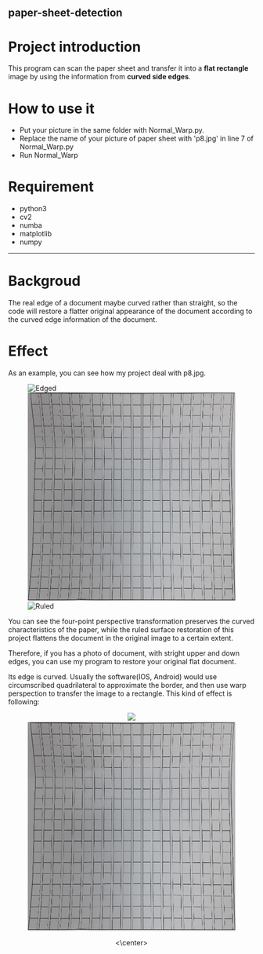 ## paper-sheet-detection

# Project introduction
 This program can scan the paper sheet and transfer it into a **flat rectangle** image by using the information
from **curved side edges**.
# How to use it
  * Put your picture in the same folder with Normal_Warp.py.
  * Replace the name of your picture of paper sheet with 'p8.jpg' in line 7 of Normal_Warp.py
  * Run Normal_Warp
# Requirement
  * python3
  * cv2
  * numba
  * matplotlib
  * numpy
  - - - 
  
  # Backgroud
  The real edge of a document maybe curved rather than straight, so the code will restore a flatter original appearance of the document according to the curved
edge information of the document.

# Effect
  As an example, you can see how my project deal with p8.jpg.
  
<figure>
  
<img src="EdgeAndRectangle.png"  alt="Edged" title="Original pic. with marked border">
<img src="After.png"  alt="After" title="By Quadrilateral way">
  <img sec="RuledSurface.png" alt="Ruled" title="By Ruled Surface Model(My project)">
</figure>

You can see the four-point perspective transformation preserves the curved characteristics of the paper, while the ruled surface restoration of this project flattens the document in the original image to a certain extent.

Therefore, if you has a photo of document, with stright upper and down edges, you can use my program to restore your original flat document.






Its edge is curved. Usually the software(IOS, Android) would use circumscribed quadrilateral to approximate the border, and then use warp perspection to transfer the image to a rectangle. This kind of effect is following:

<center>

<figure>
<img src="EdgeAndRectangle.png" />
<img src="After.png" />
</figure>



<\center>
